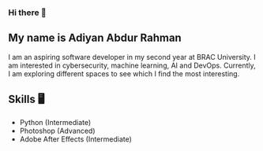 ### Hi there 👋
## My name is Adiyan Abdur Rahman
I am an aspiring software developer in my second year at BRAC University. I am interested in cybersecurity, machine learning, AI and DevOps. Currently, I am exploring different spaces to see which I find the most interesting.

## Skills 🖥️

- Python (Intermediate)
- Photoshop (Advanced)
- Adobe After Effects (Intermediate)

<!--
**AdiyanAbdurRahman/AdiyanAbdurRahman** is a ✨ _special_ ✨ repository because its `README.md` (this file) appears on your GitHub profile.

Here are some ideas to get you started:

- 🔭 I’m currently working on ...
- 🌱 I’m currently learning ...
- 👯 I’m looking to collaborate on ...
- 🤔 I’m looking for help with ...
- 💬 Ask me about ...
- 📫 How to reach me: ...
- 😄 Pronouns: ...
- ⚡ Fun fact: ...
-->
